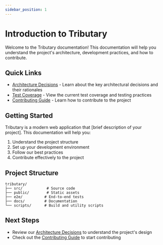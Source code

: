```yaml
---
sidebar_position: 1
---
```


# Introduction to Tributary

Welcome to the Tributary documentation! This documentation will help you understand the project's architecture, development practices, and how to contribute.

## Quick Links

- [Architecture Decisions](./architecture_decisions.md) - Learn about the key architectural decisions and their rationales
- [Test Coverage](./test_coverage.md) - View the current test coverage and testing practices
- [Contributing Guide](./contributing.md) - Learn how to contribute to the project

## Getting Started

Tributary is a modern web application that [brief description of your project]. This documentation will help you:

1. Understand the project structure
2. Set up your development environment
3. Follow our best practices
4. Contribute effectively to the project

## Project Structure

```
tributary/
├── src/           # Source code
├── public/        # Static assets
├── e2e/          # End-to-end tests
├── docs/         # Documentation
└── scripts/      # Build and utility scripts
```

## Next Steps

- Review our [Architecture Decisions](./architecture_decisions.md) to understand the project's design
- Check out the [Contributing Guide](./contributing.md) to start contributing